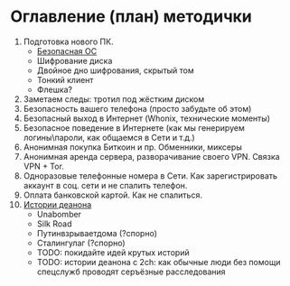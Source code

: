 # Оглавление (план) методички

1. Подготовка нового ПК. 
    * [Безопасная ОС](os.md)
    * Шифрование диска
    * Двойное дно шифрования, скрытый том
    * Тонкий клиент
    * Флешка?
1. Заметаем следы: тротил под жёстким диском
1. Безопасность вашего телефона (просто забудьте об этом)
1. Безопасный выход в Интернет (Whonix, технические моменты)
1. Безопасное поведение в Интернете (как мы генерируем логины\пароли, как общаемся в Сети и т.д.) 
1. Анонимная покупка Биткоин и пр. Обменники, миксеры
1. Анонимная аренда сервера, разворачивание своего VPN. Связка VPN + Tor. 
1. Одноразовые телефонные номера в Сети. Как зарегистрировать аккаунт в соц. сети и не спалить телефон.
1. Оплата банковской картой. Как не спалиться.
1. [Истории деанона](histories.md)
    * Unabomber
    * Silk Road
    * Путинвзрываетдома (?спорно)
    * Сталингулаг (?спорно)
    * TODO: покидайте идей крутых историй
    * TODO: истории деанона с 2ch: как обычные люди без помощи спецслужб проводят серъёзные расследования